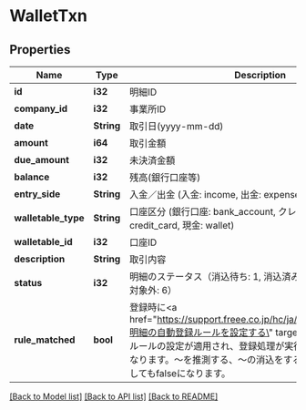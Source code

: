 # WalletTxn

## Properties

Name | Type | Description | Notes
------------ | ------------- | ------------- | -------------
**id** | **i32** | 明細ID | 
**company_id** | **i32** | 事業所ID | 
**date** | **String** | 取引日(yyyy-mm-dd) | 
**amount** | **i64** | 取引金額 | 
**due_amount** | **i32** | 未決済金額 | 
**balance** | **i32** | 残高(銀行口座等) | 
**entry_side** | **String** | 入金／出金 (入金: income, 出金: expense) | 
**walletable_type** | **String** | 口座区分 (銀行口座: bank_account, クレジットカード: credit_card, 現金: wallet) | 
**walletable_id** | **i32** | 口座ID | 
**description** | **String** | 取引内容 | 
**status** | **i32** | 明細のステータス（消込待ち: 1, 消込済み: 2, 無視: 3, 消込中: 4, 対象外: 6） | 
**rule_matched** | **bool** | 登録時に<a href=\"https://support.freee.co.jp/hc/ja/articles/202848350-明細の自動登録ルールを設定する\" target=\"_blank\">自動登録ルールの設定</a>が適用され、登録処理が実行された場合、 trueになります。〜を推測する、〜の消込をするの条件の場合は一致してもfalseになります。  | 

[[Back to Model list]](../README.md#documentation-for-models) [[Back to API list]](../README.md#documentation-for-api-endpoints) [[Back to README]](../README.md)


